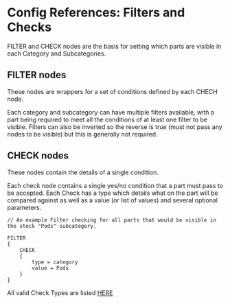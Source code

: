 # Config References: Filters and Checks

FILTER and CHECK  nodes are the basis for setting which parts are visible in each Category and Subcategories.

## FILTER nodes

These nodes are wrappers for a set of conditions defined by each CHECH node.

Each category and subcategory can have multiple filters available, with a part being required to meet all the conditions of at least one filter to be visible. Filters can also be inverted so the reverse is true (must not pass any nodes to be visible) but this is generally not required.

## CHECK nodes

These nodes contain the details of a single condition.

Each check node contains a single yes/no condition that a part must pass to be accepted. Each Check has a type which details what on the part will be compared against as well as a value (or list of values) and several optional parameters.

```ksp
// An example Filter checking for all parts that would be visible in the stock "Pods" subcategory.

FILTER
{
    CHECK
    {
        type = category
        value = Pods
    }
}
```

All valid Check Types are listed [HERE](https://github.com/linuxgurugamer/FilterExtension/wiki/16-Config_References-Check-Types)
